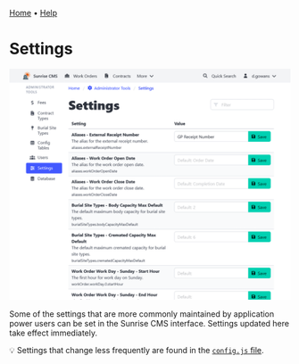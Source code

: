 [Home](https://cityssm.github.io/sunrise-cms/)
•
[Help](https://cityssm.github.io/sunrise-cms/docs/)

# Settings

![Settings](./images/settings.png)

Some of the settings that are more commonly maintained by application power users
can be set in the Sunrise CMS interface. Settings updated here take effect immediately.

💡 Settings that change less frequently are found in the [`config.js` file](./configJs.md).

